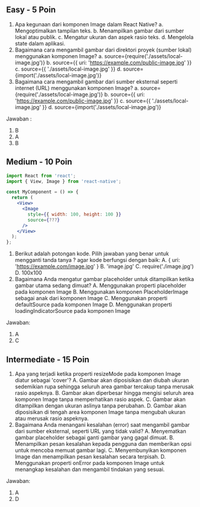 ## Easy - 5 Poin

1. Apa kegunaan dari komponen Image dalam React Native?
   a. Mengoptimalkan tampilan teks.
   b. Menampilkan gambar dari sumber lokal atau publik.
   c. Mengatur ukuran dan aspek rasio teks.
   d. Mengelola state dalam aplikasi.
2. Bagaimana cara mengambil gambar dari direktori proyek (sumber lokal) menggunakan komponen Image?
   a. source={require('./assets/local-image.jpg')}
   b. source={{ uri: 'https://example.com/public-image.jpg' }}
   c. source={{ './assets/local-image.jpg' }}
   d. source={import('./assets/local-image.jpg')}
3. Bagaimana cara mengambil gambar dari sumber eksternal seperti internet (URL) menggunakan komponen Image?
   a. source={require('./assets/local-image.jpg')}
   b. source={{ uri: 'https://example.com/public-image.jpg' }}
   c. source={{ './assets/local-image.jpg' }}
   d. source={import('./assets/local-image.jpg')}

Jawaban :

1. B
2. A
3. B

## Medium - 10 Poin

```jsx
import React from 'react';
import { View, Image } from 'react-native';

const MyComponent = () => {
  return (
    <View>
      <Image
        style={{ width: 100, height: 100 }}
        source={???}
      />
    </View>
  );
};
```

1. Berikut adalah potongan kode. Pilih jawaban yang benar untuk mengganti tanda tanya ? agar kode berfungsi dengan baik:
   A. { uri: 'https://example.com/image.jpg' }
   B. 'image.jpg'
   C. require('./image.jpg')
   D. 100x100
2. Bagaimana Anda mengatur gambar placeholder untuk ditampilkan ketika gambar utama sedang dimuat?
   A. Menggunakan properti placeholder pada komponen Image
   B. Menggunakan komponen PlaceholderImage sebagai anak dari komponen Image
   C. Menggunakan properti defaultSource pada komponen Image
   D. Menggunakan properti loadingIndicatorSource pada komponen Image

Jawaban:

1. A
2. C

## Intermediate - 15 Poin

1. Apa yang terjadi ketika properti resizeMode pada komponen Image diatur sebagai 'cover'?
   A. Gambar akan diposisikan dan diubah ukuran sedemikian rupa sehingga seluruh area gambar tercakup tanpa merusak rasio aspeknya.
   B. Gambar akan diperbesar hingga mengisi seluruh area komponen Image tanpa memperhatikan rasio aspek.
   C. Gambar akan ditampilkan dengan ukuran aslinya tanpa perubahan.
   D. Gambar akan diposisikan di tengah area komponen Image tanpa mengubah ukuran atau merusak rasio aspeknya.
2. Bagaimana Anda menangani kesalahan (error) saat mengambil gambar dari sumber eksternal, seperti URL yang tidak valid?
   A. Menyematkan gambar placeholder sebagai ganti gambar yang gagal dimuat.
   B. Menampilkan pesan kesalahan kepada pengguna dan memberikan opsi untuk mencoba memuat gambar lagi.
   C. Menyembunyikan komponen Image dan menampilkan pesan kesalahan secara terpisah.
   D. Menggunakan properti onError pada komponen Image untuk menangkap kesalahan dan mengambil tindakan yang sesuai.

Jawaban:

1. A
2. D
